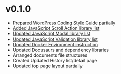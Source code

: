 # v0.1.0

- [Prepared WordPress Coding Style Guide partially](/docs/wordpress)
- [Added JavaScript Scroll Action library list](/docs/javascript/scroll)
- [Updated JavaScript Modal library list](/docs/javascript/modal)
- [Updated JavaScript Validation library list](/docs/javascript/validation)
- [Updated Docker Environment instruction](/docs/env/docker)
- Updated Docusaurs and dependency libraries
- Arranged documents file structures
- Created Updated History list/detail page
- Updated top page layout partially
